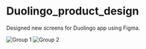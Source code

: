 # Duolingo_product_design
Designed new screens for Duolingo app using Figma.

![Group 1](https://github.com/user-attachments/assets/6322e9a7-c979-49ef-8260-929de747ebc3)
![Group 2](https://github.com/user-attachments/assets/1e9ad1b1-8552-43bc-8a54-c1f749318341)
